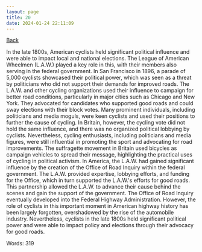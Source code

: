 ```yaml
---
layout: page
title: 20
date: 2024-01-24 22:11:09
---
```


[Back](./)


In the late 1800s, American cyclists held significant political influence and were able to impact local and national elections. The League of American Wheelmen (L.A.W.) played a key role in this, with their members also serving in the federal government. In San Francisco in 1896, a parade of 5,000 cyclists showcased their political power, which was seen as a threat by politicians who did not support their demands for improved roads. The L.A.W. and other cycling organizations used their influence to campaign for better road conditions, particularly in major cities such as Chicago and New York. They advocated for candidates who supported good roads and could sway elections with their block votes. Many prominent individuals, including politicians and media moguls, were keen cyclists and used their positions to further the cause of cycling. In Britain, however, the cycling vote did not hold the same influence, and there was no organized political lobbying by cyclists. Nevertheless, cycling enthusiasts, including politicians and media figures, were still influential in promoting the sport and advocating for road improvements. The suffragette movement in Britain used bicycles as campaign vehicles to spread their message, highlighting the practical uses of cycling in political activism. In America, the L.A.W. had gained significant influence by the creation of the Office of Road Inquiry within the federal government. The L.A.W. provided expertise, lobbying efforts, and funding for the Office, which in turn supported the L.A.W.'s efforts for good roads. This partnership allowed the L.A.W. to advance their cause behind the scenes and gain the support of the government. The Office of Road Inquiry eventually developed into the Federal Highway Administration. However, the role of cyclists in this important moment in American highway history has been largely forgotten, overshadowed by the rise of the automobile industry. Nevertheless, cyclists in the late 1800s held significant political power and were able to impact policy and elections through their advocacy for good roads.

Words: 319